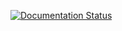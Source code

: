 [![Documentation Status](https://readthedocs.org/projects/sf1e-ru-translation/badge/?version=latest)](https://sf1e-ru-translation.readthedocs.io/ru/latest/?badge=latest)
